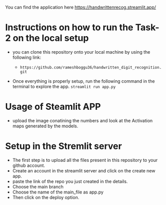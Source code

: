 You can find the application here https://handwrittenrecog.streamlit.app/
# Instructions on how to run the Task-2 on the local setup
- you can clone this repository onto your local machine by using the following link:
    - `https://github.com/rameshboggu36/handwritten_digit_recognition.git`


- Once everything is properly setup, run the following command in the terminal to explore the app. `streamlit run app.py`

# Usage of Steamlit APP

- upload the image conatining the numbers and look at the Activation maps generated by the models.

# Setup in the Stremlit server
- The first step is to upload all the files present in this repository to your github account.
- Create an account in the streamlit server and click on the create new app.
- paste the link of the repo you just created in the details.
- Choose the main branch
- Choose the name of the main_file as app.py
- Then click on the deploy option.
